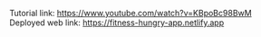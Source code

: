 Tutorial link: https://www.youtube.com/watch?v=KBpoBc98BwM  
Deployed web link: https://fitness-hungry-app.netlify.app
